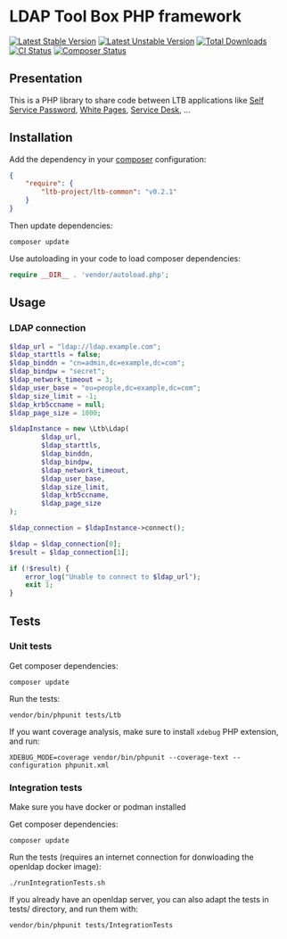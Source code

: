 # LDAP Tool Box PHP framework

[![Latest Stable Version](https://poser.pugx.org/ltb-project/ltb-common/v)](https://packagist.org/packages/ltb-project/ltb-common)
[![Latest Unstable Version](https://poser.pugx.org/ltb-project/ltb-common/v/unstable)](https://packagist.org/packages/ltb-project/ltb-common)
[![Total Downloads](https://poser.pugx.org/ltb-project/ltb-common/downloads)](https://packagist.org/packages/ltb-project/ltb-common)
[![CI Status](https://github.com/ltb-project/ltb-common/actions/workflows/unittests.yml/badge.svg)](https://github.com/ltb-project/ltb-common/actions/workflows/unittests.yml)
[![Composer Status](https://github.com/ltb-project/ltb-common/actions/workflows/php.yml/badge.svg)](https://github.com/ltb-project/ltb-common/actions/workflows/php.yml)

## Presentation

This is a PHP library to share code between LTB applications like [Self Service Password](https://github.com/ltb-project/self-service-password), [White Pages](https://github.com/ltb-project/white-pages), [Service Desk](https://github.com/ltb-project/service-desk), ...

## Installation

Add the dependency in your [composer](https://getcomposer.org/) configuration:

```json
{
    "require": {
        "ltb-project/ltb-common": "v0.2.1"
    }
}
```

Then update dependencies:
```
composer update
```

Use autoloading in your code to load composer dependencies:
```php
require __DIR__ . 'vendor/autoload.php';
```

## Usage

### LDAP connection

```php
$ldap_url = "ldap://ldap.example.com";
$ldap_starttls = false;
$ldap_binddn = "cn=admin,dc=example,dc=com";
$ldap_bindpw = "secret";
$ldap_network_timeout = 3;
$ldap_user_base = "ou=people,dc=example,dc=com";
$ldap_size_limit = -1;
$ldap_krb5ccname = null;
$ldap_page_size = 1000;

$ldapInstance = new \Ltb\Ldap(
        $ldap_url,
        $ldap_starttls,
        $ldap_binddn,
        $ldap_bindpw,
        $ldap_network_timeout,
        $ldap_user_base,
        $ldap_size_limit,
        $ldap_krb5ccname,
        $ldap_page_size
);

$ldap_connection = $ldapInstance->connect();

$ldap = $ldap_connection[0];
$result = $ldap_connection[1];

if (!$result) {
    error_log("Unable to connect to $ldap_url");
    exit 1;
}
```

## Tests


### Unit tests

Get composer dependencies:

```
composer update
```

Run the tests:

```
vendor/bin/phpunit tests/Ltb
```

If you want coverage analysis, make sure to install `xdebug` PHP extension, and run:

```
XDEBUG_MODE=coverage vendor/bin/phpunit --coverage-text --configuration phpunit.xml
```


### Integration tests

Make sure you have docker or podman installed

Get composer dependencies:

```
composer update
```

Run the tests (requires an internet connection for donwloading the openldap docker image):

```
./runIntegrationTests.sh
```

If you already have an openldap server, you can also adapt the tests in tests/ directory, and run them with:

```
vendor/bin/phpunit tests/IntegrationTests
```


